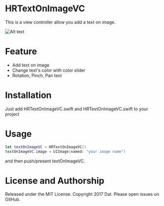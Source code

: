 # HRTextOnImageVC
This is a view controller allow you add a text on image.

![Alt text](https://github.com/datle021194/HRTextOnImageVC/blob/master/demo.png?raw=true "Demo")

# Feature
* Add text on image
* Change text's color with color slider
* Rotation, Pinch, Pan text

# Installation
Just add HRTextOnImageVC.swift and HRTextOnImageVC.swift to your project

# Usage
```swift
let textOnImageVC = HRTextOnImageVC()
textOnImageVC.image = UIImage(named: "your image name")
```
and then push/present textOnImageVC.

# License and Authorship
Released under the MIT License. Copyright 2017 Dat. Please open issues on GitHub.
